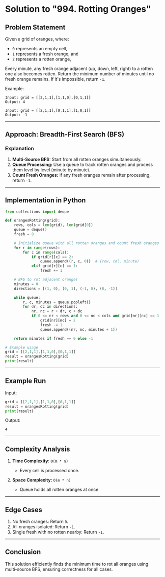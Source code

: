 # Solution to "994. Rotting Oranges"

## Problem Statement

Given a grid of oranges, where:

- `0` represents an empty cell,
- `1` represents a fresh orange, and
- `2` represents a rotten orange,

Every minute, any fresh orange adjacent (up, down, left, right) to a rotten one also becomes rotten. Return the minimum number of minutes until no fresh orange remains. If it's impossible, return `-1`.

Example:

```
Input: grid = [[2,1,1],[1,1,0],[0,1,1]]
Output: 4

Input: grid = [[2,1,1],[0,1,1],[1,0,1]]
Output: -1
```

---

## Approach: Breadth-First Search (BFS)

### Explanation

1. **Multi-Source BFS:** Start from all rotten oranges simultaneously.
2. **Queue Processing:** Use a queue to track rotten oranges and process them level by level (minute by minute).
3. **Count Fresh Oranges:** If any fresh oranges remain after processing, return `-1`.

---

## Implementation in Python

```python
from collections import deque

def orangesRotting(grid):
    rows, cols = len(grid), len(grid[0])
    queue = deque()
    fresh = 0

    # Initialize queue with all rotten oranges and count fresh oranges
    for r in range(rows):
        for c in range(cols):
            if grid[r][c] == 2:
                queue.append((r, c, 0))  # (row, col, minute)
            elif grid[r][c] == 1:
                fresh += 1

    # BFS to rot adjacent oranges
    minutes = 0
    directions = [(1, 0), (0, 1), (-1, 0), (0, -1)]

    while queue:
        r, c, minutes = queue.popleft()
        for dr, dc in directions:
            nr, nc = r + dr, c + dc
            if 0 <= nr < rows and 0 <= nc < cols and grid[nr][nc] == 1:
                grid[nr][nc] = 2
                fresh -= 1
                queue.append((nr, nc, minutes + 1))

    return minutes if fresh == 0 else -1

# Example usage
grid = [[2,1,1],[1,1,0],[0,1,1]]
result = orangesRotting(grid)
print(result)
```

---

## Example Run

Input:

```python
grid = [[2,1,1],[1,1,0],[0,1,1]]
result = orangesRotting(grid)
print(result)
```

Output:

```
4
```

---

## Complexity Analysis

1. **Time Complexity:** `O(m * n)`
    
    - Every cell is processed once.
2. **Space Complexity:** `O(m * n)`
    
    - Queue holds all rotten oranges at once.

---

## Edge Cases

1. No fresh oranges: Return `0`.
2. All oranges isolated: Return `-1`.
3. Single fresh with no rotten nearby: Return `-1`.

---

## Conclusion

This solution efficiently finds the minimum time to rot all oranges using multi-source BFS, ensuring correctness for all cases.